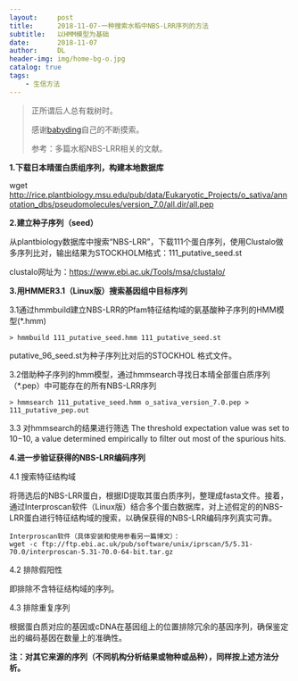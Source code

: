 ```yaml
---
layout:     post
title:      2018-11-07-一种搜索水稻中NBS-LRR序列的方法
subtitle:   以HMM模型为基础
date:       2018-11-07
author:     DL
header-img: img/home-bg-o.jpg
catalog: true
tags:
    - 生信方法
---
```


> 正所谓后人总有栽树时。
> 
>感谢[babyding](https://babyding.github.io/)自己的不断摸索。
>
>参考：多篇水稻NBS-LRR相关的文献。


**1.下载日本晴蛋白质组序列，构建本地数据库**

wget http://rice.plantbiology.msu.edu/pub/data/Eukaryotic_Projects/o_sativa/annotation_dbs/pseudomolecules/version_7.0/all.dir/all.pep

**2.建立种子序列（seed）**

从plantbiology数据库中搜索“NBS-LRR”，下载111个蛋白序列，使用Clustalo做多序列比对，输出结果为STOCKHOLM格式：111_putative_seed.st


clustalo网址为：https://www.ebi.ac.uk/Tools/msa/clustalo/

**3.用HMMER3.1（Linux版）搜索基因组中目标序列**

3.1通过hmmbuild建立NBS-LRR的Pfam特征结构域的氨基酸种子序列的HMM模型(*.hmm)
	
	> hmmbuild 111_putative_seed.hmm 111_putative_seed.st
putative_96_seed.st为种子序列比对后的STOCKHOL 格式文件。


3.2借助种子序列的hmm模型，通过hmmsearch寻找日本晴全部蛋白质序列（*.pep）中可能存在的所有NBS-LRR序列
	
	> hmmsearch 111_putative_seed.hmm o_sativa_version_7.0.pep > 111_putative_pep.out

3.3 对hmmsearch的结果进行筛选
	The threshold expectation value was set to 10−10, a value determined empirically to ﬁlter out most of the spurious hits.


**4.进一步验证获得的NBS-LRR编码序列**

4.1 搜索特征结构域

将筛选后的NBS-LRR蛋白，根据ID提取其蛋白质序列，整理成fasta文件。接着，通过Interproscan软件（Linux版）结合多个蛋白数据库，对上述假定的的NBS-LRR蛋白进行特征结构域的搜索，以确保获得的NBS-LRR编码序列真实可靠。

	Interproscan软件（具体安装和使用参看另一篇博文）：	
	wget -c ftp://ftp.ebi.ac.uk/pub/software/unix/iprscan/5/5.31-70.0/interproscan-5.31-70.0-64-bit.tar.gz

4.2 排除假阳性

即排除不含特征结构域的序列。

4.3 排除重复序列

根据蛋白质对应的基因或cDNA在基因组上的位置排除冗余的基因序列，确保鉴定出的编码基因在数量上的准确性。



**注：对其它来源的序列（不同机构分析结果或物种或品种），同样按上述方法分析。**


